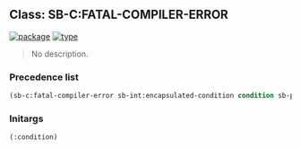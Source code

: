 ## Class: SB-C:FATAL-COMPILER-ERROR
[![package](https://img.shields.io/badge/Package-SB--C-5f9ea0.svg?style=social&colorA=999999)](../) [![type](https://img.shields.io/badge/Type-Class-5f9ea0.svg?style=social&colorA=999999)](../#class) 

> No description.

### Precedence list
```cl
(sb-c:fatal-compiler-error sb-int:encapsulated-condition condition sb-pcl::slot-object t)
```
### Initargs
```cl
(:condition)
```
